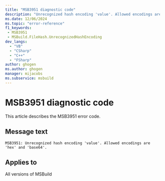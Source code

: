 ```yaml
---
title: "MSB3951 diagnostic code"
description: "Unrecognized hash encoding 'value'. Allowed encodings are 'hex' and 'base64'."
ms.date: 12/06/2024
ms.topic: "error-reference"
f1_keywords:
 - MSB3951
 - MSBuild.FileHash.UnrecognizedHashEncoding
dev_langs:
  - "VB"
  - "CSharp"
  - "C++"
  - "FSharp"
author: ghogen
ms.author: ghogen
manager: mijacobs
ms.subservice: msbuild
---
```


# MSB3951 diagnostic code

<!-- :::ErrorDefinitionDescription::: -->
<!-- :::editable-content name="introDescription"::: -->
This article describes the MSB3951 error code.
<!-- :::editable-content-end::: -->

## Message text

```output
MSB3951: Unrecognized hash encoding 'value'. Allowed encodings are 'hex' and 'base64'.
```

<!-- :::editable-content name="postOutputDescription"::: -->
<!--
{StrBegin="MSB3951: "}
-->
<!-- :::editable-content-end::: -->
<!-- :::ErrorDefinitionDescription-end::: -->

## Applies to

All versions of MSBuild
